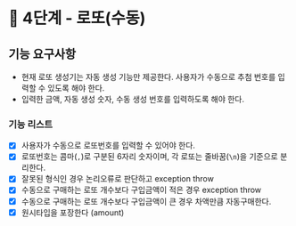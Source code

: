 # 🚀 4단계 - 로또(수동)

## 기능 요구사항

- 현재 로또 생성기는 자동 생성 기능만 제공한다. 사용자가 수동으로 추첨 번호를 입력할 수 있도록 해야 한다.
- 입력한 금액, 자동 생성 숫자, 수동 생성 번호를 입력하도록 해야 한다.

### 기능 리스트

- [x] 사용자가 수동으로 로또번호를 입력할 수 있어야 한다.
- [x] 로또번호는 콤마(`,`)로 구분된 6자리 숫자이며, 각 로또는 줄바꿈(`\n`)을 기준으로 분리한다.
- [x] 잘못된 형식인 경우 논리오류로 판단하고 exception throw
- [x] 수동으로 구매하는 로또 개수보다 구입금액이 적은 경우 exception throw
- [x] 수동으로 구매하는 로또 개수보다 구입금액이 큰 경우 차액만큼 자동구매한다.
- [x] 원시타입을 포장한다 (amount)
